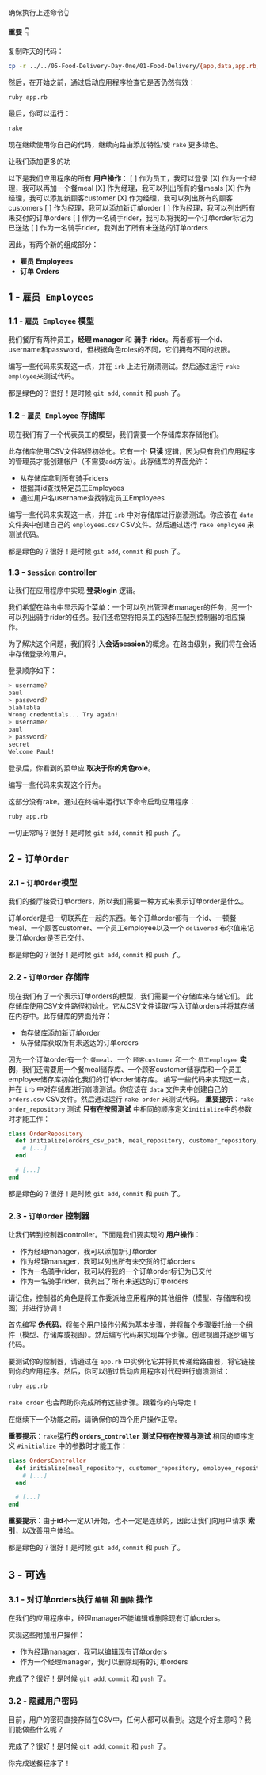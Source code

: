确保执行上述命令👆

**重要** 👇

复制昨天的代码：

```bash
cp -r ../../05-Food-Delivery-Day-One/01-Food-Delivery/{app,data,app.rb,router.rb} . # 尾随点很重要
```

然后，在开始之前，通过启动应用程序检查它是否仍然有效：

```bash
ruby app.rb
```

最后，你可以运行：

```bash
rake
```

现在继续使用你自己的代码，继续向路由添加特性/使 `rake` 更多绿色。

让我们添加更多的功

以下是我们应用程序的所有 **用户操作**：
[ ] 作为员工，我可以登录
[X] 作为一个经理，我可以再加一个餐meal
[X] 作为经理，我可以列出所有的餐meals
[X] 作为经理，我可以添加新顾客customer
[X] 作为经理，我可以列出所有的顾客customers
[ ] 作为经理，我可以添加新订单order
[ ] 作为经理，我可以列出所有未交付的订单orders
[ ] 作为一名骑手rider，我可以将我的一个订单order标记为已送达
[ ] 作为一名骑手rider，我列出了所有未送达的订单orders

因此，有两个新的组成部分：
- **雇员** **Employees**
- **订单** **Orders**

## 1 - `雇员 Employees`

### 1.1 - `雇员 Employee` 模型

我们餐厅有两种员工，**经理 manager** 和 **骑手 rider**。两者都有一个id、username和password，但根据角色roles的不同，它们拥有不同的权限。

编写一些代码来实现这一点，并在 `irb` 上进行崩溃测试。然后通过运行 `rake employee`来测试代码。

都是绿色的？很好！是时候 `git add`, `commit` 和 `push` 了。

### 1.2 - `雇员 Employee` 存储库

现在我们有了一个代表员工的模型，我们需要一个存储库来存储他们。

此存储库使用CSV文件路径初始化。它有一个 **只读** 逻辑，因为只有我们应用程序的管理员才能创建帐户（不需要`add`方法）。此存储库的界面允许：
- 从存储库拿到所有骑手riders
- 根据其id查找特定员工Employees
- 通过用户名username查找特定员工Employees

编写一些代码来实现这一点，并在 `irb` 中对存储库进行崩溃测试。你应该在 `data` 文件夹中创建自己的 `employees.csv` CSV文件。然后通过运行 `rake employee` 来测试代码。

都是绿色的？很好！是时候 `git add`, `commit` 和 `push` 了。

### 1.3 - `Session` controller

让我们在应用程序中实现 **登录login** 逻辑。

我们希望在路由中显示两个菜单：一个可以列出管理者manager的任务，另一个可以列出骑手rider的任务。我们还希望将把员工的选择匹配到控制器的相应操作。

为了解决这个问题，我们将引入**会话session**的概念。在路由级别，我们将在会话中存储登录的用户。

登录顺序如下：

```bash
> username?
paul
> password?
blablabla
Wrong credentials... Try again!
> username?
paul
> password?
secret
Welcome Paul!
```

登录后，你看到的菜单应 **取决于你的角色role**。

编写一些代码来实现这个行为。

这部分没有rake。通过在终端中运行以下命令启动应用程序：

```bash
ruby app.rb
```

一切正常吗？很好！是时候 `git add`, `commit` 和 `push` 了。

## 2 - `订单Order`

### 2.1 - `订单Order`模型

我们的餐厅接受订单orders，所以我们需要一种方式来表示订单order是什么。

订单order是把一切联系在一起的东西。每个订单order都有一个id、一顿餐 meal、一个顾客customer、一个员工employee以及一个 `delivered` 布尔值来记录订单order是否已交付。

都是绿色的？很好！是时候 `git add`, `commit` 和 `push` 了。

### 2.2 - `订单Order` 存储库

现在我们有了一个表示订单orders的模型，我们需要一个存储库来存储它们。
此存储库使用CSV文件路径初始化。它从CSV文件读取/写入订单orders并将其存储在内存中。此存储库的界面允许：
- 向存储库添加新订单order
- 从存储库获取所有未送达的订单orders

因为一个订单order有一个 `餐meal`、一个 `顾客customer` 和一个 `员工employee` **实例**，我们还需要用一个餐meal储存库、一个顾客customer储存库和一个员工employee储存库初始化我们的订单order储存库。
编写一些代码来实现这一点，并在 `irb` 中对存储库进行崩溃测试。你应该在 `data` 文件夹中创建自己的 `orders.csv` CSV文件。然后通过运行 `rake order` 来测试代码。
**重要提示**：`rake` `order_repository` 测试 **只有在按照测试** 中相同的顺序定义`initialize`中的参数时才能工作：

```ruby
class OrderRepository
  def initialize(orders_csv_path, meal_repository, customer_repository, employee_repository)
    # [...]
  end

  # [...]
end
```

都是绿色的？很好！是时候 `git add`, `commit` 和 `push` 了。

### 2.3 - `订单Order` 控制器

让我们转到控制器controller。下面是我们要实现的 **用户操作**：

- 作为经理manager，我可以添加新订单order
- 作为经理manager，我可以列出所有未交货的订单orders
- 作为一名骑手rider，我可以将我的一个订单order标记为已交付
- 作为一名骑手rider，我列出了所有未送达的订单orders

请记住，控制器的角色是将工作委派给应用程序的其他组件（模型、存储库和视图）并进行协调！

首先编写 **伪代码**，将每个用户操作分解为基本步骤，并将每个步骤委托给一个组件（模型、存储库或视图）。然后编写代码来实现每个步骤。创建视图并逐步编写代码。

要测试你的控制器，请通过在 `app.rb` 中实例化它并将其传递给路由器，将它链接到你的应用程序。然后，你可以通过启动应用程序对代码进行崩溃测试：

```bash
ruby app.rb
```

`rake order` 也会帮助你完成所有这些步骤。跟着你的向导走！

在继续下一个功能之前，请确保你的四个用户操作正常。

**重要提示**：`rake`**运行的 `orders_controller` 测试只有在按照与测试** 相同的顺序定义 `#initialize` 中的参数时才能工作：

```ruby
class OrdersController
  def initialize(meal_repository, customer_repository, employee_repository, order_repository)
    # [...]
  end

  # [...]
end
```

**重要提示**：由于**id**不一定从1开始，也不一定是连续的，因此让我们向用户请求 **索引**，以改善用户体验。

都是绿色的？很好！是时候 `git add`, `commit` 和 `push` 了。

## 3 - 可选

### 3.1 - 对订单orders执行 `编辑` 和 `删除` 操作

在我们的应用程序中，经理manager不能编辑或删除现有订单orders。

实现这些附加用户操作：

- 作为经理manager，我可以编辑现有订单orders
- 作为一个经理manager，我可以删除现有的订单orders

完成了？很好！是时候 `git add`, `commit` 和 `push` 了。

### 3.2 - 隐藏用户密码

目前，用户的密码直接存储在CSV中，任何人都可以看到。这是个好主意吗？我们能做些什么呢？

完成了？很好！是时候 `git add`, `commit` 和 `push` 了。

你完成送餐程序了！
